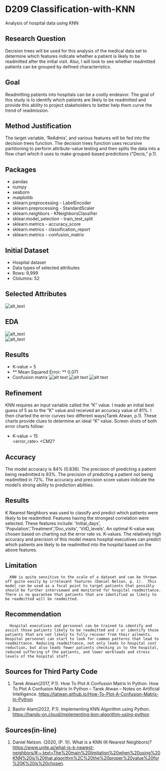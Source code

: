 # D209 Classification-with-KNN
Analysis of hospital data using KNN


## Research Question
Decision trees will be used for this analysis of the medical data set to determine which features indicate whether a patient is likely to be readmitted after the initial visit.  Also, I will look to see whether readmitted patients can be grouped by defined characteristics. 

## Goal
Readmitting patients into hospitals can be a costly endeavor.  The goal of this study is to identify which patients are likely to be readmitted and provide this ability to project stakeholders to better help them curve the trend of readmission.  

## Method Justification
The target variable, ‘ReAdmis’, and various features will be fed into the decision trees function. The decision trees function uses recursive partitioning to perform attribute-value testing and then splits the data into a flow chart which it uses to make grouped-based predictions (“Decis,” p.1). 

## Packages
  *  pandas
  *  numpy
  *  seaborn
  *  matplotlib
  *  sklearn.preprocessing - LabelEncoder
  *  sklearn.preprocessing - StandardScaler
  *  sklearn.neighbors - KNeighborsClassifier
  *  sklear.model_selection - train_test_split
  *  sklearn.metrics - accuracy_score
  *  sklearn.metrics - classification_report
  *  sklearn.metrics - confusion_matrix

## Initial Dataset
  * Hospital dataset
  * Data types of selected attributes
  * Rows:  9,999
  * Clolumns: 52
    
## Selected Attributes
  ![alt_text](https://github.com/smithjs135/Classification-with-KNN/blob/main/DT_selected.jpg "DT attributes")
        
## EDA
  ![alt_text](https://github.com/smithjs135/Classification-with-KNN/blob/main/cp_readmis.jpg "")  
  ![alt_text](https://github.com/smithjs135/Classification-with-KNN/blob/main/heatmap.jpg "heatmap.jpg")
## Results 
  * K-value = 5
  * ** Mean Squared Error: ** 0.071  
  * Confusion matrix
 ![alt text](https://github.com/smithjs135/Classification-with-KNN/blob/main/CM.jpg "Confusion Matrix")
 ![alt text](https://github.com/smithjs135/Classification-with-KNN/blob/main/AccuracyScore.jpg "AccuracyScore")
 ![alt text](https://github.com/smithjs135/Classification-with-KNN/blob/main/error_rate.jpg "error_rate")
 
## Refinement
KNN requires an input variable called the “K” value.  I made an initial best guess of 5 as to the “K” value and received an accuracy value of 81%.  I then charted the error curves two different ways(Tarek Atwan, p.1). These charts provide clues to determine an ideal “K” value.  Screen shots of both error charts follow:
  * K-value = 15   
              <error_rate>
<CM2?              
## Accuracy
The model accuracy is 84% (0.836). The precision of predicting a patient being readmitted is 93%.  The precision of predicting a patient not being readmitted in 72%. The accuracy and precision score values indicate the model’s strong ability to prediction abilities. 
      
## Results  
K Nearest Neighbors was used to classify and predict which patients were likely to be readmitted. Features having the strongest correlation were selected. These features include: 'Initial_days', 'Population','Treatment','Doc_visits', 'VitD_levels'.  An optimal K-value was chosen based on charting out the error rate vs. K-values. The relatively high accuracy and precision of this model means hospital executives can predict which patients are likely to be readmitted into the hospital based on the above features.  
      
## Limitation
      KNN is quite sensitive to the scale of a dataset and can be thrown off quite easily by irrelevant features (Daniel Nelson, p. 1).  This model can be used as a focal point to target patients that possibly should be further interviewed and monitored for hospital readmittance. There is no guarantee that patients that are identified as likely to be readmitted will be readmitted.  
      
## Recommendation  
      Hospital executives and personnel can be trained to identify and assist those patients likely to be readmitted and / or identify those patients that are not likely to fully recover from their ailments. Hospital personnel can start to look for common patterns that lead to readmittance. Reducing readmittance, not only leads to hospital cost reduction, but also leads fewer patients checking in to the hospital, reduced suffering of the patients, and lower workloads and stress levels of the hospital staff. 
 
##  Sources for Third Party Code 
1.	Tarek Atwan(2017, P.1). How To Plot A Confusion Matrix In Python.
How To Plot A Confusion Matrix In Python – Tarek Atwan – Notes on Artificial Intelligence. https://tatwan.github.io/How-To-Plot-A-Confusion-Matrix-In-Python

2.	Bashir Alam(2022, P.1).  Implementing KNN Algorithm using Python. https://hands-on.cloud/implementing-knn-algorithm-using-python

##  Sources(in-line)

1.	Daniel Nelson. (2020, (P. 1)).  What is a KNN (K-Nearest Neighbors)?
https://www.unite.ai/what-is-k-nearest-neighbors/#:~:text=The%20main%20limitation%20when%20using%20KNN%20is%20that,algorithm%2C%20the%20proper%20value%20for%20K%20is%20chosen.

  
